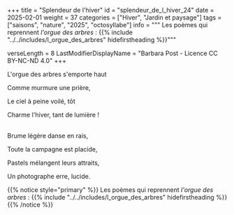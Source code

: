 +++
title = "Splendeur de l'hiver"
id = "splendeur_de_l_hiver_24"
date = 2025-02-01
weight = 37
categories = ["Hiver", "Jardin et paysage"]
tags = ["saisons", "nature", "2025", "octosyllabe"]
info = """
Les poèmes qui reprennent _l'orgue des arbres_ :
{{% include "../../includes/l_orgue_des_arbres" hidefirstheading %}}"""

verseLength = 8
LastModifierDisplayName = "Barbara Post - Licence CC BY-NC-ND 4.0"
+++

L'orgue des arbres s'emporte haut

Comme murmure une prière,

Le ciel à peine voilé, tôt

Charme l'hiver, tant de lumière !

 \
Brume légère danse en rais,

Toute la campagne est placide,

Pastels mélangent leurs attraits,

Un photographe erre, lucide.

{{% notice style="primary" %}}
Les poèmes qui reprennent _l'orgue des arbres_ :
{{% include "../../includes/l_orgue_des_arbres" hidefirstheading %}}
{{% /notice %}}
